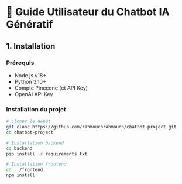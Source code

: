 # 📘 Guide Utilisateur du Chatbot IA Génératif

## 1. Installation

### Prérequis

- Node.js v18+
- Python 3.10+
- Compte Pinecone (et API Key)
- OpenAI API Key

### Installation du projet

```bash
# Cloner le dépôt
git clone https://github.com/rahmouchrahmouch/chatbot-project.git
cd chatbot-project

# Installation backend
cd backend
pip install -r requirements.txt

# Installation frontend
cd ../frontend
npm install
